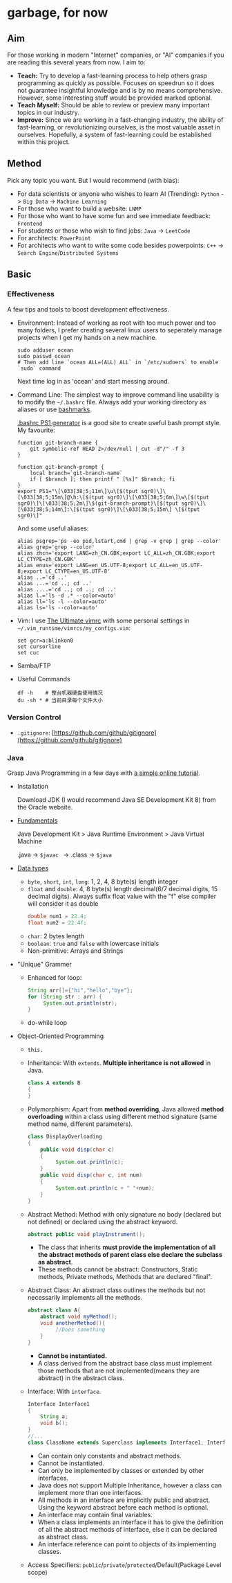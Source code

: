 # garbage, for now

## Aim

For those working in modern "Internet" companies, or "AI" companies if you are reading this several years from now. I aim to:

- **Teach:** Try to develop a fast-learning process to help others grasp programming as quickly as possible. Focuses on speedrun so it does not guarantee insightful knowledge and is by no means comprehensive. However, some interesting stuff would be provided marked optional.
- **Teach Myself:** Should be able to review or preview many important topics in our industry.
- **Improve:** Since we are working in a fast-changing industry, the ability of fast-learning, or revolutionizing ourselves, is the most valuable asset in ourselves. Hopefully, a system of fast-learning could be established within this project.

## Method

Pick any topic you want. But I would recommend (with bias):
- For data scientists or anyone who wishes to learn AI (Trending): `Python` -> `Big Data` -> `Machine Learning`
- For those who want to build a website: `LNMP`
- For those who want to have some fun and see immediate feedback: `Frontend`
- For students or those who wish to find jobs: `Java` -> `LeetCode`
- For architects: `PowerPoint`
- For architects who want to write some code besides powerpoints: `C++` -> `Search Engine`/`Distributed Systems`

## Basic

### Effectiveness

A few tips and tools to boost development effectiveness.

-   Environment: Instead of working as root with too much power and too many folders, I prefer creating several linux users to seperately manage projects when I get my hands on a new machine. 

    ```Shell
    sudo adduser ocean
    sudo passwd ocean
    # Then add line `ocean ALL=(ALL) ALL` in `/etc/sudoers` to enable `sudo` command
    ```

    Next time log in as 'ocean' and start messing around.

-   Command Line: The simplest way to improve command line usability is to modify the `~/.bashrc` file. Always add your working directory as aliases or use [bashmarks](https://github.com/huyng/bashmarks).

    [.bashrc PS1 generator](http://bashrcgenerator.com) is a good site to create useful bash prompt style. My favourite:

    ```Shell
    function git-branch-name {
        git symbolic-ref HEAD 2>/dev/null | cut -d"/" -f 3
    }

    function git-branch-prompt {
        local branch=`git-branch-name`
        if [ $branch ]; then printf " [%s]" $branch; fi
    }
    export PS1="\[\033[38;5;11m\]\u\[$(tput sgr0)\]\[\033[38;5;15m\]@\h:\[$(tput sgr0)\]\[\033[38;5;6m\]\w\[$(tput sgr0)\]\[\033[38;5;2m\]\$(git-branch-prompt)\[$(tput sgr0)\]\[\033[38;5;14m\]:\[$(tput sgr0)\]\[\033[38;5;15m\] \[$(tput sgr0)\]"
    ```

    And some useful aliases:

    ```Shell
    alias psgrep='ps -eo pid,lstart,cmd | grep -v grep | grep --color'
    alias grep='grep --color'
    alias zhcn='export LANG=zh_CN.GBK;export LC_ALL=zh_CN.GBK;export LC_CTYPE=zh_CN.GBK'
    alias enus='export LANG=en_US.UTF-8;export LC_ALL=en_US.UTF-8;export LC_CTYPE=en_US.UTF-8'
    alias ..='cd ..'
    alias ...='cd ..; cd ..'
    alias ....='cd ..; cd ..; cd ..'
    alias l.='ls -d .* --color=auto'
    alias ll='ls -l --color=auto'
    alias ls='ls --color=auto'
    ```

-   Vim: I use [The Ultimate vimrc](https://github.com/amix/vimrc) with some personal settings in `~/.vim_runtime/vimrcs/my_configs.vim`:

    ```Shell
    set gcr=a:blinkon0
    set cursorline
    set cuc
    ```

-   Samba/FTP

-   Useful Commands

    ```Shell
    df -h    # 整台机器硬盘使用情况
    du -sh * # 当前目录每个文件大小
    ```


### Version Control

-   `.gitignore`: [https://github.com/github/gitignore](https://github.com/github/gitignore)

### Java

Grasp Java Programming in a few days with [a simple online tutorial](https://beginnersbook.com/java-tutorial-for-beginners-with-examples/).

-   Installation

    Download JDK (I would recommend Java SE Development Kit 8) from the Oracle website.

-   [Fundamentals](https://beginnersbook.com/2013/05/jvm/)

    Java Development Kit > Java Runtime Environment > Java Virtual Machine

    .java -> `$javac ` -> .class -> `$java `

-   [Data types](https://beginnersbook.com/2017/08/data-types-in-java/)

    -   `byte`, `short`, `int`, `long`: 1, 2, 4, 8 byte(s) length integer
    -   `float` and `double`: 4, 8 byte(s) length decimal(6/7 decimal digits, 15 decimal digits). Always suffix float value with the "f" else compiler will consider it as double
        ```java
        double num1 = 22.4;
        float num2 = 22.4f;
        ```
    -   `char`: 2 bytes length 
    -   `boolean`: `true` and `false` with lowercase initials
    -   Non-primitive: Arrays and Strings

-   "Unique" Grammer

    -   Enhanced for loop:
        ```java
        String arr[]={"hi","hello","bye"};
        for (String str : arr) {
             System.out.println(str);
        }
        ```

    -   do-while loop

-   Object-Oriented Programming
    -   `this.`
    -   Inheritance: With `extends`. **Multiple inheritance is not allowed** in Java.
        ```java
        class A extends B
        {
        }
        ```
    -   Polymorphism: Apart from **method overriding**, Java allowed **method overloading** within a class using different method signature (same method name, different parameters).
        ```java
        class DisplayOverloading
        {
            public void disp(char c)
            {
                 System.out.println(c);
            }
            public void disp(char c, int num)
            {
                 System.out.println(c + " "+num);
            }
        }
        ```

    -   Abstract Method: Method with only signature no body (declared but not defined) or declared using the abstract keyword.
        ```java
        abstract public void playInstrument();
        ```
        - The class that inherits **must provide the implementation of all the abstract methods of parent class else declare the subclass as abstract**.
        - These methods cannot be abstract: Constructors, Static methods, Private methods, Methods that are declared "final".

    -   Abstract Class: An abstract class outlines the methods but not necessarily implements all the methods.
        ```java
        abstract class A{
            abstract void myMethod();
            void anotherMethod(){
                 //Does something
            }
        }
        ```
        - **Cannot be instantiated.**
        - A class derived from the abstract base class must implement those methods that are not implemented(means they are abstract) in the abstract class.

    -   Interface: With `interface`.
        ```java
        Interface Interface1 
        {
            String a;
            void b();
        }
        //...
        class ClassName extends Superclass implements Interface1, Interface2
        ```
        
        - Can contain only constants and abstract methods.
        - Cannot be instantiated.
        - Can only be implemented by classes or extended by other interfaces.
        - Java does not support Multiple Inheritance, however a class can implement more than one interfaces.
        - All methods in an interface are implicitly public and abstract. Using the keyword abstract before each method is optional.
        - An interface may contain final variables.
        - When a class implements an interface it has to give the definition of all the abstract methods of interface, else it can be declared as abstract class.
        - An interface reference can point to objects of its implementing classes.

    -   Access Specifiers: `public`/`private`/`protected`/Default(Package Level scope)
